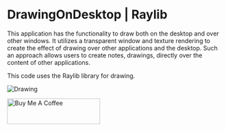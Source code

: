 # DrawingOnDesktop | Raylib

This application has the functionality to draw both on the desktop and over other windows. It utilizes a transparent window and texture rendering to create the effect of drawing over other applications and the desktop. Such an approach allows users to create notes, drawings, directly over the content of other applications.

This code uses the Raylib library for drawing. 

![Drawing](https://github.com/RonnieXcoder/DrawingOnDesktop/assets/6543224/3fa58a43-2aa9-436c-8c16-87c4d18892aa)

<a href="https://www.buymeacoffee.com/_RonnieXCoder" target="_blank"><img src="https://cdn.buymeacoffee.com/buttons/v2/default-yellow.png" alt="Buy Me A Coffee" style="height: 60px !important;width: 217px !important;" ></a>
